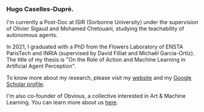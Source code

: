 ### Hugo Caselles-Dupré.

I'm currently a Post-Doc at ISIR (Sorbonne University) under the supervision of Olivier Sigaud and Mohamed Chetouani, studying the teachability of autonomous agents.

In 2021, I graduated with a PhD from the Flowers Laboratory of ENSTA ParisTech and INRIA (supervised by David Filliat and Michaël Garcia-Ortiz). The title of my thesis is "On the Role of Action and Machine Learning in Artificial Agent Perception".

To know more about my research, please visit my [website](https://sites.google.com/view/hugo-caselles-dupre/) and my [Google Scholar profile](https://scholar.google.fr/citations?user=86XSAdEAAAAJ&hl=fr).

I'm also co-founder of Obvious, a collective interested in Art & Machine Learning. You can learn more about us [here](http://obvious-art.com/).

<!--
**Caselles/Caselles** is a ✨ _special_ ✨ repository because its `README.md` (this file) appears on your GitHub profile.

